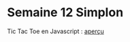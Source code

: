 # Semaine 12 Simplon
Tic Tac Toe en Javascript : [aperçu](http://htmlpreview.github.io/?https://github.com/celiga/semaine-12/blob/master/index.html)
